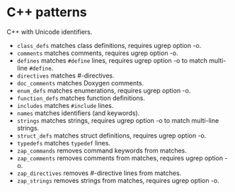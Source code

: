 C++ patterns
============

C++ with Unicode identifiers.

- `class_defs` matches class definitions, requires ugrep option -o.
- `comments` matches comments, requires ugrep option -o.
- `defines` matches `#define` lines, requires ugrep option -o to match multi-line `#define`.
- `directives` matches #-directives.
- `doc_comments` matches Doxygen comments.
- `enum_defs` matches enumerations, requires ugrep option -o.
- `function_defs` matches function definitions.
- `includes` matches `#include` lines.
- `names` matches identifiers (and keywords).
- `strings` matches strings, requires ugrep option -o to match multi-line strings.
- `struct_defs` matches struct definitions, requires ugrep option -o.
- `typedefs` matches `typedef` lines.
- `zap_commands` removes command keywords from matches.
- `zap_comments` removes comments from matches, requires ugrep option -o.
- `zap_directives` removes #-directive lines from matches.
- `zap_strings` removes strings from matches, requires ugrep option -o.
